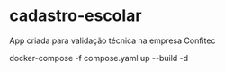 # cadastro-escolar
App criada para validação técnica na empresa Confitec



docker-compose -f compose.yaml up --build -d